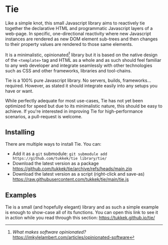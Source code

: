# Tie

Like a simple knot, this small Javascript library aims to reactively tie together the declarative HTML and programmatic Javascript layers of a web-page. In specific, one-directional reactivity where new Javascript instances are rendered as new DOM element sub-trees and then changes to their property values are rendered to those same elements.

It is a minimalistic, opinionated[^opinionated] library but it is based on the native design of the `<template>` tag and HTML as a whole and as such should feel familiar to any web developer and integrate seamlessly with other technologies such as CSS and other frameworks, libraries and tool-chains.

Tie is a 100% pure Javascript library. No servers, builds, frameworks... required. However, as stated it should integrate easily into any setups you have or want.

While perfectly adequate for most use-cases, Tie has not yet been optimized for speed but due to its minimalistic nature, this should be easy to achieve. If you're interested in improving Tie for high-performance scenarios, a pull-request is welcome.

[^opinionated]: *What makes software opinionated?* https://imkylelambert.com/articles/opinionated-software

## Installing

There are multiple ways to install Tie. You can:
* Add it as a `git` submodule: `git submodule add https://github.com/tukkek/tie library/tie/`
* Download the latest version as a package https://github.com/tukkek/tie/archive/refs/heads/main.zip
* Download the latest version as a script (right-click and save-as) https://raw.githubusercontent.com/tukkek/tie/main/tie.js

## Examples

Tie is a small (and hopefully elegant) library and as such a simple example is enough to show-case all of its functions. You can open this link to see it in action while you read through this section: https://tukkek.github.io/tie/
